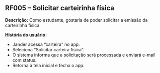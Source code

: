 ## RF005 – Solicitar carteirinha física
**Descrição:** Como estudante, gostaria de poder solicitar a emissão da carteirinha física.

**História do usuário:**
- Jander acessa “carteira” no app.
- Seleciona “Solicitar carteira física”.
- O sistema informa que a solicitação será processada e enviará e-mail com status.
- Retorna à tela inicial e fecha o app.
